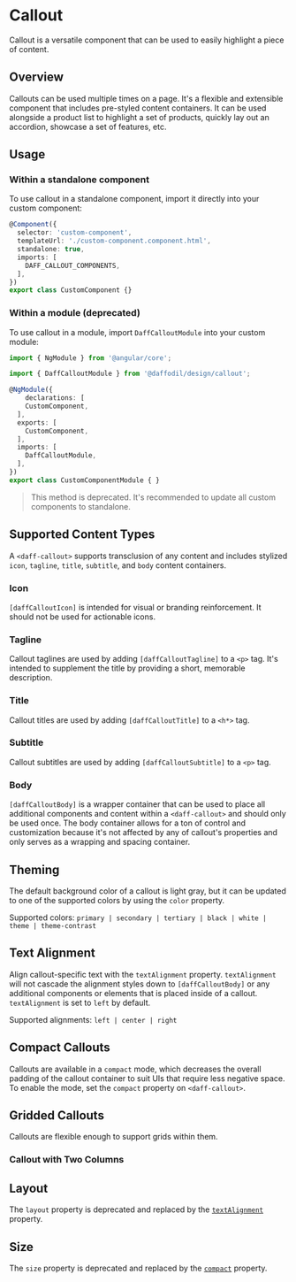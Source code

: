 # Callout
Callout is a versatile component that can be used to easily highlight a piece of content.

## Overview
Callouts can be used multiple times on a page. It's a flexible and extensible component that includes pre-styled content containers. It can be used alongside a product list to highlight a set of products, quickly lay out an accordion, showcase a set of features, etc.

## Usage

### Within a standalone component
To use callout in a standalone component, import it directly into your custom component:

```ts
@Component({
  selector: 'custom-component',
  templateUrl: './custom-component.component.html',
  standalone: true,
  imports: [
    DAFF_CALLOUT_COMPONENTS,
  ],
})
export class CustomComponent {}
```

### Within a module (deprecated)
To use callout in a module, import `DaffCalloutModule` into your custom module:

```ts
import { NgModule } from '@angular/core';

import { DaffCalloutModule } from '@daffodil/design/callout';

@NgModule({
	declarations: [
    CustomComponent,
  ],
  exports: [
    CustomComponent,
  ],
  imports: [
    DaffCalloutModule,
  ],
})
export class CustomComponentModule { }
```

> This method is deprecated. It's recommended to update all custom components to standalone.


## Supported Content Types
A `<daff-callout>` supports transclusion of any content and includes stylized `icon`, `tagline`, `title`, `subtitle`, and `body` content containers.

### Icon
`[daffCalloutIcon]` is intended for visual or branding reinforcement. It should not be used for actionable icons.

### Tagline
Callout taglines are used by adding `[daffCalloutTagline]` to a `<p>` tag. It's intended to supplement the title by providing a short, memorable description.

### Title
Callout titles are used by adding `[daffCalloutTitle]` to a `<h*>` tag.

### Subtitle
Callout subtitles are used by adding `[daffCalloutSubtitle]` to a `<p>` tag.

### Body
`[daffCalloutBody]` is a wrapper container that can be used to place all additional components and content within a `<daff-callout>` and should only be used once. The body container allows for a ton of control and customization because it's not affected by any of callout's properties and only serves as a wrapping and spacing container.

## Theming
The default background color of a callout is light gray, but it can be updated to one of the supported colors by using the `color` property.

Supported colors: `primary | secondary | tertiary | black | white | theme | theme-contrast`

<design-land-example-viewer-container example="callout-theming"></design-land-example-viewer-container>

## Text Alignment
Align callout-specific text with the `textAlignment` property. `textAlignment` will not cascade the alignment styles down to `[daffCalloutBody]` or any additional components or elements that is placed inside of a callout. `textAlignment` is set to `left` by default.

Supported alignments: `left | center | right`

<design-land-example-viewer-container example="callout-text-alignment"></design-land-example-viewer-container>

## Compact Callouts
Callouts are available in a `compact` mode, which decreases the overall padding of the callout container to suit UIs that require less negative space. To enable the mode, set the `compact` property on `<daff-callout>`.

<design-land-example-viewer-container example="compact-callout"></design-land-example-viewer-container>

## Gridded Callouts
Callouts are flexible enough to support grids within them.

### Callout with Two Columns
<design-land-example-viewer-container example="callout-with-grid"></design-land-example-viewer-container>

## Layout
The `layout` property is deprecated and replaced by the [`textAlignment`](#text-alignment) property.

## Size
The `size` property is deprecated and replaced by the [`compact`](#compact-callouts) property.
